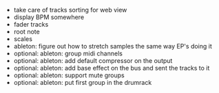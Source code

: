 - take care of tracks sorting for web view
- display BPM somewhere
- fader tracks
- root note
- scales
- ableton: figure out how to stretch samples the same way EP's doing it
- optional: ableton: group midi channels
- optional: ableton: add default compressor on the output
- optional: ableton: add base effect on the bus and sent the tracks to it
- optional: ableton: support mute groups
- optional: ableton: put first group in the drumrack
